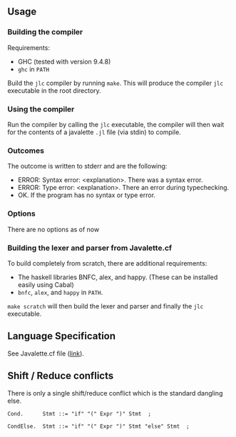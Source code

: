 ## Usage

### Building the compiler

Requirements:
- GHC (tested with version 9.4.8)
- `ghc` in `PATH`

Build the `jlc` compiler by running `make`. This will produce the compiler `jlc` executable in the root directory.

### Using the compiler
Run the compiler by calling the `jlc` executable, the compiler will then wait for the contents of a javalette `.jl` file (via stdin) to compile.

### Outcomes
The outcome is written to stderr and are the following:
- ERROR: Syntax error: \<explanation\>. There was a syntax error.
- ERROR: Type error: \<explanation\>. There an error during typechecking.
- OK. If the program has no syntax or type error.

### Options
There are no options as of now

### Building the lexer and parser from Javalette.cf

To build completely from scratch, there are additional requirements:
- The haskell libraries BNFC, alex, and happy. (These can be installed easily using Cabal)
-  `bnfc`, `alex`, and `happy` in `PATH`.

`make scratch` will then build the lexer and parser and finally the `jlc` executable. 

## Language Specification
See Javalette.cf file ([link](src/Javalette.cf)).

## Shift / Reduce conflicts

There is only a single shift/reduce conflict which is the standard dangling else.

```
Cond.      Stmt ::= "if" "(" Expr ")" Stmt  ;

CondElse.  Stmt ::= "if" "(" Expr ")" Stmt "else" Stmt  ;
```